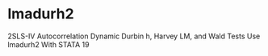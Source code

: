 # lmadurh2
2SLS-IV Autocorrelation Dynamic Durbin h, Harvey LM, and Wald Tests Use lmadurh2 With STATA 19
